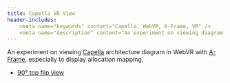 ```yaml
---
title: Capella VR View
header-includes:
    <meta name="keywords" content="Capella, WebVR, A-Frame, VR" />
    <meta name="description" content="An experiment on viewing diagram mapping in WebVR" />
---
```


An experiment on viewing [Capella](https://www.eclipse.org/capella/) architecture diagram in WebVR with [A-Frame](https://aframe.io/), especially to display allocation mapping.

* [90&deg; top flip view](lab-pab-90-degree.html)
